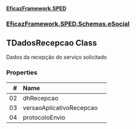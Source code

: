 #### [EficazFramework.SPED](EficazFrameworkSPED.md 'EficazFramework SPED')
### [EficazFramework.SPED.Schemas.eSocial](EficazFramework.SPED.Schemas.eSocial.md 'EficazFramework.SPED.Schemas.eSocial')

## TDadosRecepcao Class

Dados da recepção do serviço solicitado
### Properties

| # | Name | |
| ---: | :--- | :--- |
| 02 | dhRecepcao |  |
| 03 | versaoAplicativoRecepcao |  |
| 04 | protocoloEnvio |  |
